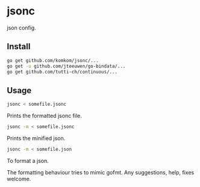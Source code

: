 # jsonc
json config.

## Install

```bash
go get github.com/komkom/jsonc/...
go get -u github.com/jteeuwen/go-bindata/...
go get github.com/tutti-ch/continuous/...
```

## Usage

```bash
jsonc < somefile.jsonc 
```
Prints the formatted jsonc file.

```bash
jsonc -m < somefile.jsonc 
```
Prints the minified json.

```bash
jsonc -m < somefile.json
```
To format a json.

The formatting behaviour tries to mimic gofmt. Any suggestions, help, fixes welcome.
